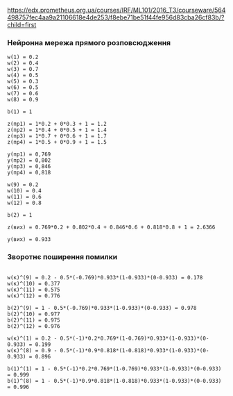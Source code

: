 https://edx.prometheus.org.ua/courses/IRF/ML101/2016_T3/courseware/564498757fec4aa9a21106618e4de253/f8ebe71be51f44fe956d83cba26cf83b/?child=first

### Нейронна мережа прямого розповсюдження

```
w(1) = 0.2
w(2) = 0.4
w(3) = 0.7
w(4) = 0.5
w(5) = 0.3
w(6) = 0.5
w(7) = 0.6
w(8) = 0.9

b(1) = 1

z(пр1) = 1*0.2 + 0*0.3 + 1 = 1.2
z(пр2) = 1*0.4 + 0*0.5 + 1 = 1.4
z(пр3) = 1*0.7 + 0*0.6 + 1 = 1.7
z(пр4) = 1*0.5 + 0*0.9 + 1 = 1.5

y(пр1) = 0,769
y(пр2) = 0,802
y(пр3) = 0,846
y(пр4) = 0,818

w(9) = 0.2
w(10) = 0.4
w(11) = 0.6
w(12) = 0.8

b(2) = 1

z(вих) = 0.769*0.2 + 0.802*0.4 + 0.846*0.6 + 0.818*0.8 + 1 = 2.6366

y(вих) = 0.933

```

### Зворотнє поширення помилки

```

w(к)^(9) = 0.2 - 0.5*(-0.769)*0.933*(1-0.933)*(0-0.933) = 0.178
w(к)^(10) = 0.377
w(к)^(11) = 0.575
w(к)^(12) = 0.776

b(2)^(9) = 1 - 0.5*(-0.769)*0.933*(1-0.933)*(0-0.933) = 0.978
b(2)^(10) = 0.977
b(2)^(11) = 0.975
b(2)^(12) = 0.976

w(к)^(1) = 0.2 - 0.5*(-1)*0.2*0.769*(1-0.769)*0.933*(1-0.933)*(0-0.933) = 0.199
w(к)^(8) = 0.9 - 0.5*(-1)*0.9*0.818*(1-0.818)*0.933*(1-0.933)*(0-0.933) = 0.896

b(1)^(1) = 1 - 0.5*(-1)*0.2*0.769*(1-0.769)*0.933*(1-0.933)*(0-0.933) = 0.999
b(1)^(8) = 1 - 0.5*(-1)*0.9*0.818*(1-0.818)*0.933*(1-0.933)*(0-0.933) = 0.996

```
